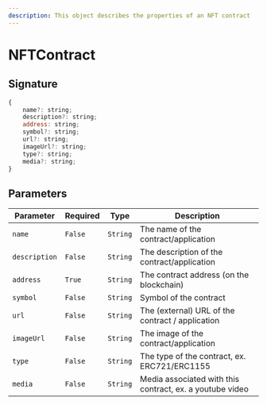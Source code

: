 ```yaml
---
description: This object describes the properties of an NFT contract
---
```


# NFTContract

## Signature

```javascript
{
    name?: string;
    description?: string;
    address: string;
    symbol?: string;
    url?: string;
    imageUrl?: string;
    type?: string;
    media?: string;
}
```

## Parameters

| Parameter     | Required | Type     | Description                                              |
| ------------- | -------- | -------- | -------------------------------------------------------- |
| `name`        | `False`  | `String` | The name of the contract/application                     |
| `description` | `False`  | `String` | The description of the contract/application              |
| `address`     | `True`   | `String` | The contract address (on the blockchain)                 |
| `symbol`      | `False`  | `String` | Symbol of the contract                                   |
| `url`         | `False`  | `String` | The (external) URL of the contract / application         |
| `imageUrl`    | `False`  | `String` | The image of the contract/application                    |
| `type`        | `False`  | `String` | The type of the contract, ex. ERC721/ERC1155             |
| `media`       | `False`  | `String` | Media associated with this contract, ex. a youtube video |
